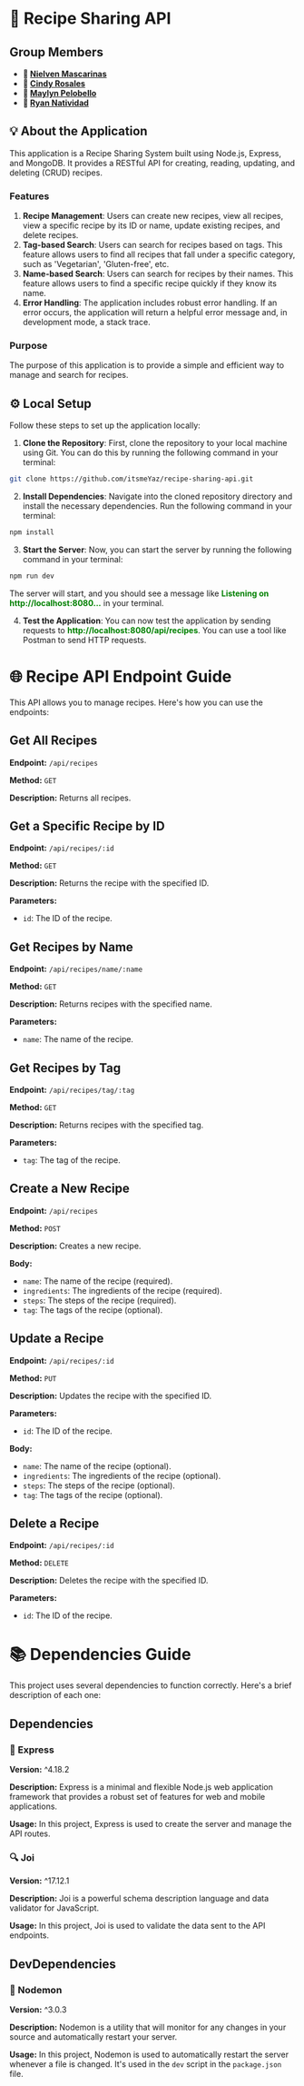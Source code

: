 # 🍔 Recipe Sharing API

## Group Members

- **👤 [Nielven Mascarinas](https://www.facebook.com/NielvenMascarinas/)**
- **👤 [Cindy Rosales](https://www.facebook.com/cindy.riofloridorosales)**
- **👤 [Maylyn Pelobello](https://www.facebook.com/maylyn.pelobello.7)**
- **👤 [Ryan Natividad](https://www.facebook.com/Ryan3024)**

## 💡 About the Application

This application is a Recipe Sharing System built using Node.js, Express, and MongoDB. It provides a RESTful API for creating, reading, updating, and deleting (CRUD) recipes.

### Features

1. **Recipe Management**: Users can create new recipes, view all recipes, view a specific recipe by its ID or name, update existing recipes, and delete recipes.
2. **Tag-based Search**: Users can search for recipes based on tags. This feature allows users to find all recipes that fall under a specific category, such as 'Vegetarian', 'Gluten-free', etc.
3. **Name-based Search**: Users can search for recipes by their names. This feature allows users to find a specific recipe quickly if they know its name.
4. **Error Handling**: The application includes robust error handling. If an error occurs, the application will return a helpful error message and, in development mode, a stack trace.

### Purpose

The purpose of this application is to provide a simple and efficient way to manage and search for recipes.

## ⚙ Local Setup

Follow these steps to set up the application locally:

1. **Clone the Repository**: First, clone the repository to your local machine using Git. You can do this by running the following command in your terminal:

```bash
git clone https://github.com/itsmeYaz/recipe-sharing-api.git
```

2. **Install Dependencies**: Navigate into the cloned repository directory and install the necessary dependencies. Run the following command in your terminal:

```bash
npm install
```

3. **Start the Server**: Now, you can start the server by running the following command in your terminal:

```bash
npm run dev
```

The server will start, and you should see a message like <span style="color:green"><strong>Listening on http://localhost:8080...</strong></span> in your terminal.

4. **Test the Application**: You can now test the application by sending requests to <span style="color:green"><strong>http://localhost:8080/api/recipes</strong></span>. You can use a tool like Postman to send HTTP requests.

# 🌐 Recipe API Endpoint Guide

This API allows you to manage recipes. Here's how you can use the endpoints:

## Get All Recipes

**Endpoint:** `/api/recipes`

**Method:** `GET`

**Description:** Returns all recipes.

## Get a Specific Recipe by ID

**Endpoint:** `/api/recipes/:id`

**Method:** `GET`

**Description:** Returns the recipe with the specified ID.

**Parameters:**

- `id`: The ID of the recipe.

## Get Recipes by Name

**Endpoint:** `/api/recipes/name/:name`

**Method:** `GET`

**Description:** Returns recipes with the specified name.

**Parameters:**

- `name`: The name of the recipe.

## Get Recipes by Tag

**Endpoint:** `/api/recipes/tag/:tag`

**Method:** `GET`

**Description:** Returns recipes with the specified tag.

**Parameters:**

- `tag`: The tag of the recipe.

## Create a New Recipe

**Endpoint:** `/api/recipes`

**Method:** `POST`

**Description:** Creates a new recipe.

**Body:**

- `name`: The name of the recipe (required).
- `ingredients`: The ingredients of the recipe (required).
- `steps`: The steps of the recipe (required).
- `tag`: The tags of the recipe (optional).

## Update a Recipe

**Endpoint:** `/api/recipes/:id`

**Method:** `PUT`

**Description:** Updates the recipe with the specified ID.

**Parameters:**

- `id`: The ID of the recipe.

**Body:**

- `name`: The name of the recipe (optional).
- `ingredients`: The ingredients of the recipe (optional).
- `steps`: The steps of the recipe (optional).
- `tag`: The tags of the recipe (optional).

## Delete a Recipe

**Endpoint:** `/api/recipes/:id`

**Method:** `DELETE`

**Description:** Deletes the recipe with the specified ID.

**Parameters:**

- `id`: The ID of the recipe.

# 📚 Dependencies Guide

This project uses several dependencies to function correctly. Here's a brief description of each one:

## Dependencies

### 🚀 Express

**Version:** ^4.18.2

**Description:** Express is a minimal and flexible Node.js web application framework that provides a robust set of features for web and mobile applications.

**Usage:** In this project, Express is used to create the server and manage the API routes.

### 🔍 Joi

**Version:** ^17.12.1

**Description:** Joi is a powerful schema description language and data validator for JavaScript.

**Usage:** In this project, Joi is used to validate the data sent to the API endpoints.

## DevDependencies

### 🔄 Nodemon

**Version:** ^3.0.3

**Description:** Nodemon is a utility that will monitor for any changes in your source and automatically restart your server.

**Usage:** In this project, Nodemon is used to automatically restart the server whenever a file is changed. It's used in the `dev` script in the `package.json` file.
